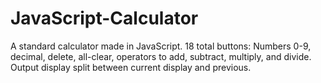 # JavaScript-Calculator

A standard calculator made in JavaScript. 
18 total buttons: Numbers 0-9, decimal, delete, all-clear, operators to add, subtract, multiply, and divide.
Output display split between current display and previous.
